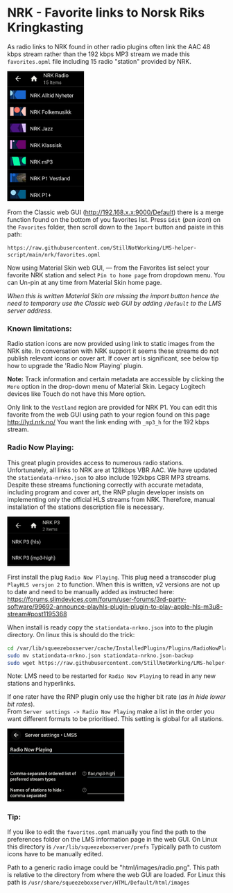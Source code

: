 # NRK - Favorite links to Norsk Riks Kringkasting
As radio links to NRK found in other radio plugins often link the AAC 48 kbps stream rather than the 192 kbps MP3 stream we made this `favorites.opml` file including 15 radio "station" provided by NRK.

<img src="screenshot.jpg" alt="screenshot of NRK favorites" height="300">

From the Classic web GUI (http://192.168.x.x:9000/Default) there is a merge function found on the bottom of you favorites list.
Press `Edit` (*pen icon*) on the `Favorites` folder, then scroll down to the `Import` button and paiste in this path:
```
https://raw.githubusercontent.com/StillNotWorking/LMS-helper-script/main/nrk/favorites.opml
```
Now using Material Skin web GUI, — from the Favorites list select your favorite NRK station and select `Pin to home page` from dropdown menu. You can Un-pin at any time from Material Skin home page.

*When this is written Material Skin are missing the import button hence the need to temporary use the Classic web GUI by adding `/Default` to the LMS server address.*

### Known limitations:
Radio station icons are now provided using link to static images from the NRK site. In conversation with NRK support it seems these streams do not publish relevant icons or cover art. If cover art is significant, see below tip how to upgrade the 'Radio Now Playing' plugin.

**Note:** Track information and certain metadata are accessible by clicking the `More` option in the drop-down menu of Material Skin. Legacy Logitech devices like Touch do not have this More option.

Only link to the `Vestland` region are provided for NRK P1. You can edit this favorite from the web GUI using path to your region found on this page http://lyd.nrk.no/
You want the link ending with `_mp3_h` for the 192 kbps stream.

### Radio Now Playing:
This great plugin provides access to numerous radio stations. Unfortunately, all links to NRK are at 128kbps VBR AAC. We have updated the `stationdata-nrkno.json` to also include 192kbps CBR MP3 streams. Despite these streams functioning correctly with accurate metadata, including program and cover art, the RNP plugin developer insists on implementing only the official HLS streams from NRK. Therefore, manual installation of the stations description file is necessary.

<img src="nrkhlsmp3.png" alt="hls and mp3" width="144">

First install the plug `Radio Now Playing`. This plug need a transcoder plug `PlayHLS versjon 2` to function. When this is written, v2 versions are not up to date and need to be manually added as instructed here: https://forums.slimdevices.com/forum/user-forums/3rd-party-software/99692-announce-playhls-plugin-plugin-to-play-apple-hls-m3u8-stream#post1195368

When install is ready copy the `stationdata-nrkno.json` into to the plugin directory. On linux this is should do the trick:
```bash
cd /var/lib/squeezeboxserver/cache/InstalledPlugins/Plugins/RadioNowPlaying/stationdata
sudo mv stationdata-nrkno.json stationdata-nrkno.json-backup
sudo wget https://raw.githubusercontent.com/StillNotWorking/LMS-helper-script/main/nrk/stationdata-nrkno.json
```
Note: LMS need to be restarted for `Radio Now Playing` to read in any new stations and hyperlinks.

If one rater have the RNP plugin only use the higher bit rate (*as in hide lower bit rates*).  
From `Server settings -> Radio Now Playing` make a list in the order you want different formats to be prioritised. This setting is global for all stations.

<img src="tiprnp.png" alt="hls and mp3" width="270">

### Tip:
If you like to edit the `favorites.opml` manually you find the path to the preferences folder on the LMS information page in the web GUI. On Linux this directory is `/var/lib/squeezeboxserver/prefs`
Typically path to custom icons have to be manually edited.

Path to a generic radio image could be "html/images/radio.png". This path is relative to the directory from where the web GUI are loaded. For Linux this path is `/usr/share/squeezeboxserver/HTML/Default/html/images`
